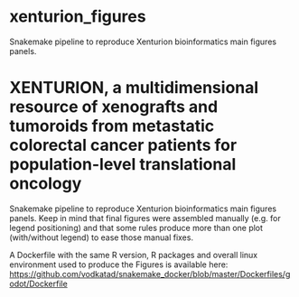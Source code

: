 # xenturion_figures
Snakemake pipeline to reproduce Xenturion bioinformatics main figures panels.

# XENTURION, a multidimensional resource of xenografts and tumoroids from metastatic colorectal cancer patients for population-level translational oncology

Snakemake pipeline to reproduce Xenturion bioinformatics main figures panels.
Keep in mind that final figures were assembled manually (e.g. for
legend positioning) and that some rules produce more than one plot
(with/without legend) to ease
those manual fixes.

A Dockerfile with the same R version, R packages and overall linux
environment used to produce the Figures is available here:
https://github.com/vodkatad/snakemake_docker/blob/master/Dockerfiles/godot/Dockerfile